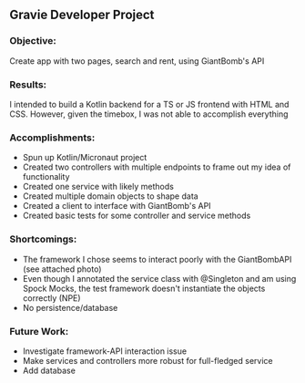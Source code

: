 ## Gravie Developer Project

### Objective: 
Create app with two pages, search and rent, using GiantBomb's API

### Results:
I intended to build a Kotlin backend for a TS or JS frontend with HTML and CSS. However, 
given the timebox, I was not able to accomplish everything

### Accomplishments:
 - Spun up Kotlin/Micronaut project
 - Created two controllers with multiple endpoints to frame out my idea of functionality
 - Created one service with likely methods
 - Created multiple domain objects to shape data
 - Created a client to interface with GiantBomb's API
 - Created basic tests for some controller and service methods

### Shortcomings:
 - The framework I chose seems to interact poorly with the GiantBombAPI (see attached photo)
 - Even though I annotated the service class with @Singleton and am using Spock Mocks, the test framework doesn't instantiate the objects correctly (NPE)
 - No persistence/database

### Future Work:
 - Investigate framework-API interaction issue
 - Make services and controllers more robust for full-fledged service
 - Add database
